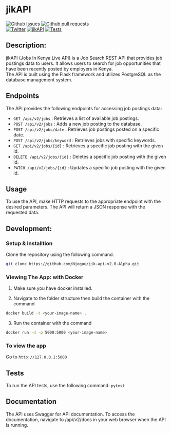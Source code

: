 # jikAPI
[![Github Issues](https://img.shields.io/github/issues-raw/Njoguu/jik-api-v2.0-Alpha)](https://github.com/Njoguu/jik-api-v2.0-Alpha/issues) 
[![Github pull requests](https://img.shields.io/github/issues-pr-raw/Njoguu/jik-api-v2.0-Alpha?color=yellow)](https://github.com/Njoguu/jik-api-v2.0-Alpha/pulls) <br>
[![Twitter](https://img.shields.io/twitter/url/https/twitter.com/cloudposse.svg?style=social&label=Follow%20%40jikAPI)](https://twitter.com/@the_jikAPI)
[![jikAPI](https://github.com/Njoguu/jik-api-v2.0-Alpha/actions/workflows/jikAPI.yml/badge.svg)](https://github.com/Njoguu/jik-api-v2.0-Alpha/actions/workflows/jikAPI.yml)
[![Tests](https://github.com/Njoguu/jik-api-v2.0-Alpha/actions/workflows/tests.yml/badge.svg)](https://github.com/Njoguu/jik-api-v2.0-Alpha/actions/workflows/tests.yml)

## Description:
jikAPI (Jobs In Kenya Live API) is a Job Search REST API that provides job postings data to users. It allows users to search for job opportunities that have been recently posted by employers in Kenya. <br>
The API is built using the Flask framework and utilizes PostgreSQL as the database management system.

## Endpoints
The API provides the following endpoints for accessing job postings data:
- `GET /api/v2/jobs` : Retrieves a list of available job postings.
- `POST /api/v2/jobs` : Adds a new job posting to the database.
- `POST /api/v2/jobs/date` : Retrieves job postings posted on a specific date.
- `POST /api/v2/jobs/keyword` : Retrieves jobs with specific keywords. 
- `GET /api/v2/jobs/{id}` : Retrieves a specific job posting with the given id.
- `DELETE /api/v2/jobs/{id}` : Deletes a specific job posting with the given id.
- `PATCH /api/v2/jobs/{id}` : Updates a specific job posting with the given id.

## Usage
To use the API, make HTTP requests to the appropriate endpoint with the desired parameters. The API will return a JSON response with the requested data.

## Development:
### Setup & Installtion

Clone the repository using the following command.

```bash
git clone https://github.com/Njoguu/jik-api-v2.0-Alpha.git
```

### Viewing The App: with Docker
1. Make sure you have docker installed.

2. Navigate to the folder structure then build the container with the command 
```bash 
docker build -t <your-image-name> .
```

3. Run the container with the command 
```bash 
docker run -d -p 5000:5000 <your-image-name>
```

### To view the app

Go to `http://127.0.0.1:5000`

## Tests
To run the API tests, use the following command: `pytest`

## Documentation
The API uses Swagger for API documentation. To access the documentation, navigate to /api/v2/docs in your web browser when the API is running.


